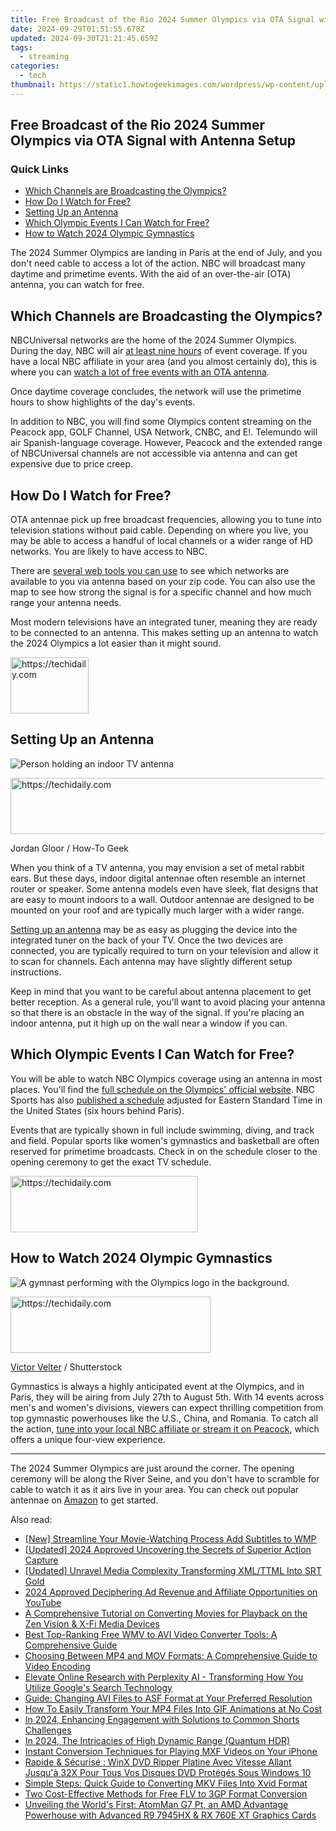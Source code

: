 ```yaml
---
title: Free Broadcast of the Rio 2024 Summer Olympics via OTA Signal with Antenna Setup
date: 2024-09-29T01:51:55.678Z
updated: 2024-09-30T21:21:45.659Z
tags:
  - streaming
categories:
  - tech
thumbnail: https://static1.howtogeekimages.com/wordpress/wp-content/uploads/2024/05/a-panel-with-a-tv-displaying-an-image-of-the-2024-paris-olympics-and-an-antenna-on-the-shelf.jpg
---
```


## Free Broadcast of the Rio 2024 Summer Olympics via OTA Signal with Antenna Setup

### Quick Links

* [Which Channels are Broadcasting the Olympics?](https://review-topics.techidaily.com/how-to-upgrade-iphone-6s-plus-to-the-latest-ios-version-drfone-by-drfone-ios-system-repair-ios-system-repair/)
* [How Do I Watch for Free?](https://vp-tips.techidaily.com/in-2024-5-pinterest-video-downloads-no-cost-and-fast-access-online/)
* [Setting Up an Antenna](https://hardware-updates.techidaily.com/seamless-setup-for-intel-thunderbolt-control-software-start-here/)
* [Which Olympic Events I Can Watch for Free?](https://some-skills.techidaily.com/new-top-tricks-for-optimizing-windows-11/)
* [How to Watch 2024 Olympic Gymnastics](https://ai-vdieo-software.techidaily.com/on-december-3rd-google-play-announced-its-choice-and-also-presented-the-best-android-apps-that-were-selected-by-users-so-without-further-ado-lets-take-a-loo/)

 The 2024 Summer Olympics are landing in Paris at the end of July, and you don't need cable to access a lot of the action. NBC will broadcast many daytime and primetime events. With the aid of an over-the-air (OTA) antenna, you can watch for free.

##  Which Channels are Broadcasting the Olympics?

 NBCUniversal networks are the home of the 2024 Summer Olympics. During the day, NBC will air [at least nine hours](https://www.peacocktv.com/blog/2024-olympics-events-to-stream-live-on-peacock) of event coverage. If you have a local NBC affiliate in your area (and you almost certainly do), this is where you can [watch a lot of free events with an OTA antenna](https://sound-issues.techidaily.com/how-to-fix-a-non-functioning-steelseries-arctis-pro-microphone-complete-solution/).

 Once daytime coverage concludes, the network will use the primetime hours to show highlights of the day's events.

 In addition to NBC, you will find some Olympics content streaming on the Peacock app, GOLF Channel, USA Network, CNBC, and E!. Telemundo will air Spanish-language coverage. However, Peacock and the extended range of NBCUniversal channels are not accessible via antenna and can get expensive due to price creep.

##  How Do I Watch for Free?

 OTA antennae pick up free broadcast frequencies, allowing you to tune into television stations without paid cable. Depending on where you live, you may be able to access a handful of local channels or a wider range of HD networks. You are likely to have access to NBC.

 There are [several web tools you can use](https://twitter-videos.techidaily.com/updated-crossing-platforms-upload-video-to-twittertumblr/) to see which networks are available to you via antenna based on your zip code. You can also use the map to see how strong the signal is for a specific channel and how much range your antenna needs.

 Most modern televisions have an integrated tuner, meaning they are ready to be connected to an antenna. This makes setting up an antenna to watch the 2024 Olympics a lot easier than it might sound.

<!-- affiliate ads begin -->
<a href="https://aligracehair.sjv.io/c/5597632/2135365/19272" target="_top" id="2135365">
  <img src="//a.impactradius-go.com/display-ad/19272-2135365" border="0" alt="https://techidaily.com" width="125" height="90"/>
</a>
<img height="0" width="0" src="https://aligracehair.sjv.io/i/5597632/2135365/19272" style="position:absolute;visibility:hidden;" border="0" />
<!-- affiliate ads end -->

##  Setting Up an Antenna

![Person holding an indoor TV antenna](https://static1.howtogeekimages.com/wordpress/wp-content/uploads/2023/07/52815640483_03eaabec66_o.jpg) 

<!-- affiliate ads begin -->
<a href="https://bluettieu.pxf.io/c/5597632/2141676/17091" target="_top" id="2141676">
  <img src="//a.impactradius-go.com/display-ad/17091-2141676" border="0" alt="https://techidaily.com" width="728" height="90"/>
</a>
<img height="0" width="0" src="https://bluettieu.pxf.io/i/5597632/2141676/17091" style="position:absolute;visibility:hidden;" border="0" />
<!-- affiliate ads end -->

Jordan Gloor / How-To Geek

 When you think of a TV antenna, you may envision a set of metal rabbit ears. But these days, indoor digital antennae often resemble an internet router or speaker. Some antenna models even have sleek, flat designs that are easy to mount indoors to a wall. Outdoor antennae are designed to be mounted on your roof and are typically much larger with a wider range.

[Setting up an antenna](https://youtube-stream.techidaily.com/2024-approved-unwinding-watchlists-youtubes-route-for-playback-in-opposite-direction/) may be as easy as plugging the device into the integrated tuner on the back of your TV. Once the two devices are connected, you are typically required to turn on your television and allow it to scan for channels. Each antenna may have slightly different setup instructions.

 Keep in mind that you want to be careful about antenna placement to get better reception. As a general rule, you'll want to avoid placing your antenna so that there is an obstacle in the way of the signal. If you're placing an indoor antenna, put it high up on the wall near a window if you can.

##  Which Olympic Events I Can Watch for Free?

 You will be able to watch NBC Olympics coverage using an antenna in most places. You'll find the [full schedule on the Olympics' official website](https://www.nbcolympics.com/full-schedule). NBC Sports has also [published a schedule](https://www.nbcsports.com/olympics/news/paris-2024-olympic-day-by-day-competition-schedule) adjusted for Eastern Standard Time in the United States (six hours behind Paris).

 Events that are typically shown in full include swimming, diving, and track and field. Popular sports like women's gymnastics and basketball are often reserved for primetime broadcasts. Check in on the schedule closer to the opening ceremony to get the exact TV schedule.

<!-- affiliate ads begin -->
<a href="https://aligracehair.sjv.io/c/5597632/2027190/19272" target="_top" id="2027190">
  <img src="//a.impactradius-go.com/display-ad/19272-2027190" border="0" alt="https://techidaily.com" width="300" height="90"/>
</a>
<img height="0" width="0" src="https://aligracehair.sjv.io/i/5597632/2027190/19272" style="position:absolute;visibility:hidden;" border="0" />
<!-- affiliate ads end -->

##  How to Watch 2024 Olympic Gymnastics

![A gymnast performing with the Olympics logo in the background.](https://static1.howtogeekimages.com/wordpress/wp-content/uploads/2024/07/a-gymnast-performing-with-the-olympics-logo-in-the-background.jpg) 

<!-- affiliate ads begin -->
<a href="https://wigfever.sjv.io/c/5597632/2014850/22899" target="_top" id="2014850">
  <img src="//a.impactradius-go.com/display-ad/22899-2014850" border="0" alt="https://techidaily.com" width="320" height="90"/>
</a>
<img height="0" width="0" src="https://wigfever.sjv.io/i/5597632/2014850/22899" style="position:absolute;visibility:hidden;" border="0" />
<!-- affiliate ads end -->

[Victor Velter](https://www.shutterstock.com/image-photo/saraiva-flavia-brasil-womens-balance-beam-2208531455) / Shutterstock

 Gymnastics is always a highly anticipated event at the Olympics, and in Paris, they will be airing from July 27th to August 5th. With 14 events across men's and women's divisions, viewers can expect thrilling competition from top gymnastic powerhouses like the U.S., China, and Romania. To catch all the action, [tune into your local NBC affiliate or stream it on Peacock](https://youtube-help.techidaily.com/in-2024-hashtag-wisdom-jumpstart-your-6-figure-youtube-rank/), which offers a unique four-view experience.

---

 The 2024 Summer Olympics are just around the corner. The opening ceremony will be along the River Seine, and you don't have to scramble for cable to watch it as it airs live in your area. You can check out popular antennae on [Amazon](https://www.amazon.com/OTA-TV-Antenna/s?k=OTA+TV+Antenna&tag=hotoge-20&ascsubtag=UUhtgUeUpU2003351&asc%5Frefurl=https%3A%2F%2Fwww.howtogeek.com%2Fwatch-the-2024-summer-olympics-for-free-with-a-tv-antenna%2F&asc%5Fcampaign=Answer) to get started.

<ins class="adsbygoogle"
     style="display:block"
     data-ad-format="autorelaxed"
     data-ad-client="ca-pub-7571918770474297"
     data-ad-slot="1223367746"></ins>

<ins class="adsbygoogle"
     style="display:block"
     data-ad-client="ca-pub-7571918770474297"
     data-ad-slot="8358498916"
     data-ad-format="auto"
     data-full-width-responsive="true"></ins>

<span class="atpl-alsoreadstyle">Also read:</span>
<div><ul>
<li><a href="https://some-skills.techidaily.com/new-streamline-your-movie-watching-process-add-subtitles-to-wmp/"><u>[New] Streamline Your Movie-Watching Process Add Subtitles to WMP</u></a></li>
<li><a href="https://fox-boxes.techidaily.com/updated-2024-approved-uncovering-the-secrets-of-superior-action-capture/"><u>[Updated] 2024 Approved Uncovering the Secrets of Superior Action Capture</u></a></li>
<li><a href="https://fox-info.techidaily.com/updated-unravel-media-complexity-transforming-xmlttml-into-srt-gold/"><u>[Updated] Unravel Media Complexity Transforming XML/TTML Into SRT Gold</u></a></li>
<li><a href="https://youtube-lab.techidaily.com/approved-deciphering-ad-revenue-and-affiliate-opportunities-on-youtube/"><u>2024 Approved Deciphering Ad Revenue and Affiliate Opportunities on YouTube</u></a></li>
<li><a href="https://media-tips.techidaily.com/a-comprehensive-tutorial-on-converting-movies-for-playback-on-the-zen-vision-and-x-fi-media-devices/"><u>A Comprehensive Tutorial on Converting Movies for Playback on the Zen Vision & X-Fi Media Devices</u></a></li>
<li><a href="https://media-tips.techidaily.com/best-top-ranking-free-wmv-to-avi-video-converter-tools-a-comprehensive-guide/"><u>Best Top-Ranking Free WMV to AVI Video Converter Tools: A Comprehensive Guide</u></a></li>
<li><a href="https://media-tips.techidaily.com/choosing-between-mp4-and-mov-formats-a-comprehensive-guide-to-video-encoding/"><u>Choosing Between MP4 and MOV Formats: A Comprehensive Guide to Video Encoding</u></a></li>
<li><a href="https://tech-revival.techidaily.com/elevate-online-research-with-perplexity-ai-transforming-how-you-utilize-googles-search-technology/"><u>Elevate Online Research with Perplexity AI - Transforming How You Utilize Google's Search Technology</u></a></li>
<li><a href="https://media-tips.techidaily.com/guide-changing-avi-files-to-asf-format-at-your-preferred-resolution/"><u>Guide: Changing AVI Files to ASF Format at Your Preferred Resolution</u></a></li>
<li><a href="https://media-tips.techidaily.com/how-to-easily-transform-your-mp4-files-into-gif-animations-at-no-cost/"><u>How To Easily Transform Your MP4 Files Into GIF Animations at No Cost</u></a></li>
<li><a href="https://youtube-web.techidaily.com/24-enhancing-engagement-with-solutions-to-common-shorts-challenges/"><u>In 2024, Enhancing Engagement with Solutions to Common Shorts Challenges</u></a></li>
<li><a href="https://some-guidance.techidaily.com/in-2024-the-intricacies-of-high-dynamic-range-quantum-hdr/"><u>In 2024, The Intricacies of High Dynamic Range (Quantum HDR)</u></a></li>
<li><a href="https://media-tips.techidaily.com/instant-conversion-techniques-for-playing-mxf-videos-on-your-iphone/"><u>Instant Conversion Techniques for Playing MXF Videos on Your iPhone</u></a></li>
<li><a href="https://some-guidance.techidaily.com/rapide-and-securise-winx-dvd-ripper-platine-avec-vitesse-allant-jusqua-32x-pour-tous-vos-disques-dvd-proteges-sous-windows-10/"><u>Rapide & Sécurisé : WinX DVD Ripper Platine Avec Vitesse Allant Jusqu'à 32X Pour Tous Vos Disques DVD Protégés Sous Windows 10</u></a></li>
<li><a href="https://media-tips.techidaily.com/simple-steps-quick-guide-to-converting-mkv-files-into-xvid-format/"><u>Simple Steps: Quick Guide to Converting MKV Files Into Xvid Format</u></a></li>
<li><a href="https://media-tips.techidaily.com/two-cost-effective-methods-for-free-flv-to-3gp-format-conversion/"><u>Two Cost-Effective Methods for Free FLV to 3GP Format Conversion</u></a></li>
<li><a href="https://extra-information.techidaily.com/unveiling-the-worlds-first-atomman-g7-pt-an-amd-advantage-powerhouse-with-advanced-r9-7945hx-and-rx-760e-xt-graphics-cards/"><u>Unveiling the World's First: AtomMan G7 Pt, an AMD Advantage Powerhouse with Advanced R9 7945HX & RX 760E XT Graphics Cards</u></a></li>
</ul></div>

